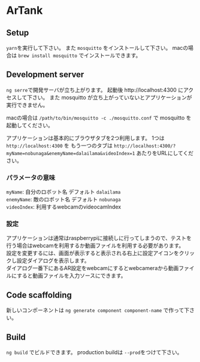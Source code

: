 # ArTank

## Setup

`yarn`を実行して下さい。
また `mosquitto` をインストールして下さい。
macの場合は `brew install mosquitto` でインストールできます。 

## Development server

`ng serre`で開発サーバが立ち上がります。 起動後 http://localhost:4300 にアクセスして下さい。
また mosquitto が立ち上がっていないとアプリケーションが実行できません。

macの場合は
`/path/to/bin/mosquitto -c ./mosquitto.conf` で mosquitto を起動してください。

アプリケーションは基本的にブラウザタブを2つ利用します。
1つは `http://localhost:4300` を もう一つのタブは `http://localhost:4300/?myName=nobunaga&enemyName=dalailama&videoIndex=1` あたりをURLにしてください。

### パラメータの意味

`myName`: 自分のロボット名 デフォルト `dalailama`  
`enemyName`: 敵のロボット名 デフォルト `nobunaga`  
`videoIndex`: 利用するwebcamのvideocamIndex  
 
 
### 設定

アプリケーションは通常はraspberrypiに接続しに行ってしまうので、テストを行う場合はwebcamを利用するか動画ファイルを利用する必要があります。  
設定を変更するには、画面が表示すると表示される右上に設定アイコンをクリックし設定ダイアログを表示します。  
ダイアログ一番下にあるAR設定をwebcamにするとwebcameraから動画ファイルにすると動画ファイルを入力ソースにできます。  
 
## Code scaffolding

新しいコンポーネントは `ng generate component component-name` で作って下さい。

## Build

`ng build` でビルドできます。 production buildは `--prod`をつけて下さい。



